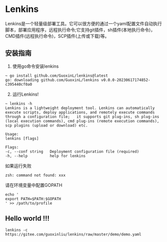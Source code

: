 # Lenkins

Lenkins是一个轻量级部署工具。它可以很方便的通过一个yaml配置文件自动执行脚本，部署应用程序，远程执行命令;它支持git插件，sh插件(本地执行命令)，CMD插件(远程执行命令)，SCP插件(上传或下载)等。

## 安装指南

1. 使用go命令安装lenkins

```shell
~ go install github.com/GuoxinL/lenkins@latest
go: downloading github.com/GuoxinL/lenkins v0.0.0-20230617174852-c395440cf0a0
```

2. 运行Lenkins!

```shell
~ lenkins -h
Lenkins is a lightweight deployment tool. Lenkins can automatically execute scripts, deploy applications, and remotely execute commands through a configuration file;   it supports git plug-ins, sh plug-ins (local execution commands), cmd plug-ins (remote execution commands), scp plugins (upload or download) etc.

Usage:
lenkins [flags]

Flags:
-c, --conf string   Deployment configuration file (required)
-h, --help          help for lenkins

```

如果运行失败

```shell
zsh: command not found: xxx

```

请在环境变量中配置GOPATH

```shell
echo '
export PATH=$PATH:$GOPATH
' >> /path/to/profile
```

## Hello world !!!

```shell
lenkins -c https://gitee.com/guoxinliu/lenkins/raw/master/demo/demo.yaml
```